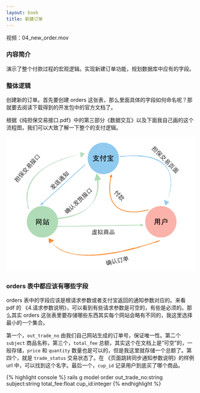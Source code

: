 ```yaml
---
layout: book
title: 新建订单
---
```


视频：04_new_order.mov

### 内容简介

演示了整个付款过程的宏观逻辑。实现新建订单功能，规划数据库中应有的字段。

### 整体逻辑

创建新的订单。首先要创建 orders 这张表，那么里面具体的字段如何命名呢？那就要去阅读下载得到的开发包中的官方文档了。

根据《纯担保交易接口.pdf》中的第三部分《数据交互》以及下面我自己画的这个流程图，我们可以大致了解一下整个的支付逻辑。

![](images/new-order/flow.png)

### orders 表中都应该有哪些字段

orders 表中的字段应该是根请求参数或者支付宝返回的通知参数对应的。来看 pdf 的 《4.请求参数说明》，可以看到有些请求参数是可空的，有些是必须的。那么其实 orders 这张表里要存储哪些东西其实每个网站会略有不同的，我这里选择最小的一个集合。

第一个，`out_trade_no` 由我们自己网站生成的订单号，保证唯一性。第二个 `subject` 商品名称，第三个，`total_fee` 总额，其实这个在文档上是“可空”的，一般存储，`price` 和 `quantity` 数量也是可以的，但是我这里就存储一个总额了。第四个，就是 `trade_status` 交易状态了。在 《页面跳转同步通知参数说明》的样例 url 中，可以找到这个名字。最后一个，`cup_id` 记录用户到底买了哪个商品。

{% highlight console %}
rails g model order out_trade_no:string subject:string total_fee:float cup_id:integer
{% endhighlight %}
